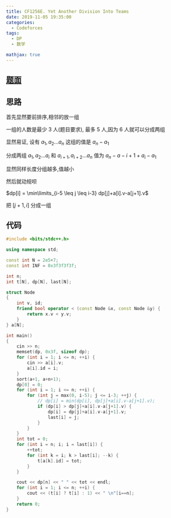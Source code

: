 ```yaml
---
title: CF1256E. Yet Another Division Into Teams
date: 2019-11-05 19:35:00
categories:
  - Codeforces
tags:
  - DP
  - 数学

mathjax: true
---
```

## [题面](https://codeforces.com/contest/1256/problem/E)

## 思路

首先显然要前排序,相邻的放一组

一组的人数是最少 3 人(题目要求), 最多 5 人,因为 6 人就可以分成两组

显然易证, 设有 $a_1, a_2 ... a_n$ 这组的值是 $a_n-a_1$

分成两组 $a_1, a_2 ... a_i$ 和 $a_{i+1}, a_{i+2} ... a_n$ 值为 $a_n-a-{i+1}+a_i-a_1$

显然同样长度分组越多,值越小

然后就动规呗

$dp[i] = \min\limits_{i-5 \leq j \leq i-3} dp[j]+a[i].v-a[j+1].v$

把 $[j+1, i]$ 分成一组

## 代码
```cpp
#include <bits/stdc++.h>

using namespace std;

const int N = 2e5+7;
const int INF = 0x3f3f3f3f;

int n;
int t[N], dp[N], last[N];

struct Node
{
    int v, id;
    friend bool operator < (const Node &x, const Node &y) {
        return x.v < y.v;
    }
} a[N];

int main()
{
    cin >> n;
    memset(dp, 0x3f, sizeof dp);
    for (int i = 1; i <= n; ++i) {
        cin >> a[i].v;
        a[i].id = i;
    }
    sort(a+1, a+n+1);
    dp[0] = 0;
    for (int i = 1; i <= n; ++i) {
        for (int j = max(0, i-5); j <= i-3; ++j) {
            // dp[i] = min(dp[i], dp[j]+a[i].v-a[j+1].v);
            if (dp[i] > dp[j]+a[i].v-a[j+1].v) {
                dp[i] = dp[j]+a[i].v-a[j+1].v;
                last[i] = j;
            }
        }
    }
    int tot = 0;
    for (int i = n; i; i = last[i]) {
        ++tot;
        for (int k = i; k > last[i]; --k) {
            t[a[k].id] = tot;
        }
    }

    cout << dp[n] << " " << tot << endl;
    for (int i = 1; i <= n; ++i) {
        cout << (t[i] ? t[i] : 1) << " \n"[i==n];
    }
    return 0;
}
```